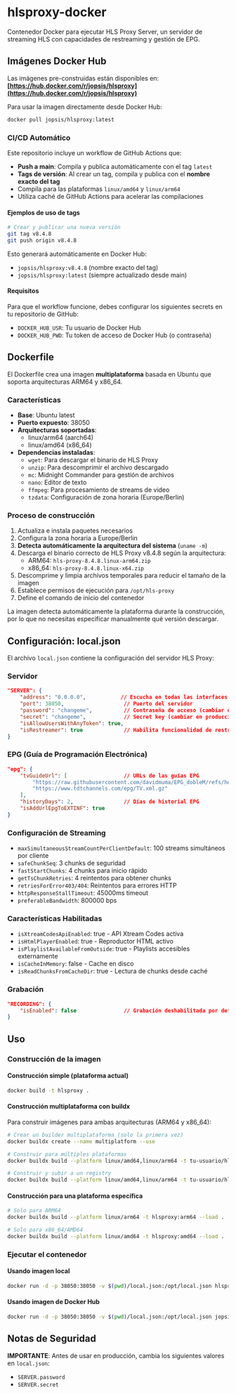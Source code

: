 # hlsproxy-docker

Contenedor Docker para ejecutar HLS Proxy Server, un servidor de streaming HLS con capacidades de restreaming y gestión de EPG.

## Imágenes Docker Hub

Las imágenes pre-construidas están disponibles en: **[https://hub.docker.com/r/jopsis/hlsproxy](https://hub.docker.com/r/jopsis/hlsproxy)**

Para usar la imagen directamente desde Docker Hub:
```bash
docker pull jopsis/hlsproxy:latest
```

### CI/CD Automático

Este repositorio incluye un workflow de GitHub Actions que:
- **Push a main**: Compila y publica automáticamente con el tag `latest`
- **Tags de versión**: Al crear un tag, compila y publica con el **nombre exacto del tag**
- Compila para las plataformas `linux/amd64` y `linux/arm64`
- Utiliza caché de GitHub Actions para acelerar las compilaciones

#### Ejemplos de uso de tags

```bash
# Crear y publicar una nueva versión
git tag v8.4.8
git push origin v8.4.8
```

Esto generará automáticamente en Docker Hub:
- `jopsis/hlsproxy:v8.4.8` (nombre exacto del tag)
- `jopsis/hlsproxy:latest` (siempre actualizado desde main)

#### Requisitos

Para que el workflow funcione, debes configurar los siguientes secrets en tu repositorio de GitHub:
- `DOCKER_HUB_USR`: Tu usuario de Docker Hub
- `DOCKER_HUB_PWD`: Tu token de acceso de Docker Hub (o contraseña)

## Dockerfile

El Dockerfile crea una imagen **multiplataforma** basada en Ubuntu que soporta arquitecturas ARM64 y x86_64.

### Características

- **Base**: Ubuntu latest
- **Puerto expuesto**: 38050
- **Arquitecturas soportadas**:
  - linux/arm64 (aarch64)
  - linux/amd64 (x86_64)
- **Dependencias instaladas**:
  - `wget`: Para descargar el binario de HLS Proxy
  - `unzip`: Para descomprimir el archivo descargado
  - `mc`: Midnight Commander para gestión de archivos
  - `nano`: Editor de texto
  - `ffmpeg`: Para procesamiento de streams de video
  - `tzdata`: Configuración de zona horaria (Europe/Berlin)

### Proceso de construcción

1. Actualiza e instala paquetes necesarios
2. Configura la zona horaria a Europe/Berlin
3. **Detecta automáticamente la arquitectura del sistema** (`uname -m`)
4. Descarga el binario correcto de HLS Proxy v8.4.8 según la arquitectura:
   - ARM64: `hls-proxy-8.4.8.linux-arm64.zip`
   - x86_64: `hls-proxy-8.4.8.linux-x64.zip`
5. Descomprime y limpia archivos temporales para reducir el tamaño de la imagen
6. Establece permisos de ejecución para `/opt/hls-proxy`
7. Define el comando de inicio del contenedor

La imagen detecta automáticamente la plataforma durante la construcción, por lo que no necesitas especificar manualmente qué versión descargar.

## Configuración: local.json

El archivo `local.json` contiene la configuración del servidor HLS Proxy:

### Servidor
```json
"SERVER": {
    "address": "0.0.0.0",           // Escucha en todas las interfaces
    "port": 38050,                   // Puerto del servidor
    "password": "changeme",          // Contraseña de acceso (cambiar en producción)
    "secret": "changeme",            // Secret key (cambiar en producción)
    "isAllowUsersWithAnyToken": true,
    "isRestreamer": true             // Habilita funcionalidad de restreaming
}
```

### EPG (Guía de Programación Electrónica)
```json
"epg": {
    "tvGuideUrl": [                  // URLs de las guías EPG
        "https://raw.githubusercontent.com/davidmuma/EPG_dobleM/refs/heads/master/guiaiptv.xml",
        "https://www.tdtchannels.com/epg/TV.xml.gz"
    ],
    "historyDays": 2,                // Días de historial EPG
    "isAddUrlEpgToEXTINF": true
}
```

### Configuración de Streaming
- `maxSimultaneousStreamCountPerClientDefault`: 100 streams simultáneos por cliente
- `safeChunkSeq`: 3 chunks de seguridad
- `fastStartChunks`: 4 chunks para inicio rápido
- `getTsChunkRetries`: 4 reintentos para obtener chunks
- `retriesForError403/404`: Reintentos para errores HTTP
- `httpResponseStallTimeout`: 45000ms timeout
- `preferableBandwidth`: 800000 bps

### Características Habilitadas
- `isXtreamCodesApiEnabled`: true - API Xtream Codes activa
- `isHtmlPlayerEnabled`: true - Reproductor HTML activo
- `isPlaylistAvailableFromOutside`: true - Playlists accesibles externamente
- `isCacheInMemory`: false - Cache en disco
- `isReadChunksFromCacheDir`: true - Lectura de chunks desde caché

### Grabación
```json
"RECORDING": {
    "isEnabled": false               // Grabación deshabilitada por defecto
}
```

## Uso

### Construcción de la imagen

#### Construcción simple (plataforma actual)
```bash
docker build -t hlsproxy .
```

#### Construcción multiplataforma con buildx
Para construir imágenes para ambas arquitecturas (ARM64 y x86_64):

```bash
# Crear un builder multiplataforma (solo la primera vez)
docker buildx create --name multiplatform --use

# Construir para múltiples plataformas
docker buildx build --platform linux/amd64,linux/arm64 -t tu-usuario/hlsproxy:latest .

# Construir y subir a un registry
docker buildx build --platform linux/amd64,linux/arm64 -t tu-usuario/hlsproxy:latest --push .
```

#### Construcción para una plataforma específica
```bash
# Solo para ARM64
docker buildx build --platform linux/arm64 -t hlsproxy:arm64 --load .

# Solo para x86_64/AMD64
docker buildx build --platform linux/amd64 -t hlsproxy:amd64 --load .
```

### Ejecutar el contenedor

#### Usando imagen local
```bash
docker run -d -p 38050:38050 -v $(pwd)/local.json:/opt/local.json hlsproxy
```

#### Usando imagen de Docker Hub
```bash
docker run -d -p 38050:38050 -v $(pwd)/local.json:/opt/local.json jopsis/hlsproxy:latest
```

## Notas de Seguridad

**IMPORTANTE**: Antes de usar en producción, cambia los siguientes valores en `local.json`:
- `SERVER.password`
- `SERVER.secret`
